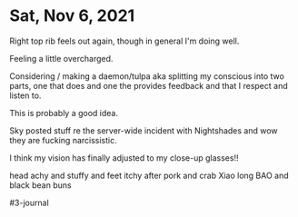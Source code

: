 # Sat, Nov 6, 2021
Right top rib feels out again, though in general I'm doing well.

Feeling a little overcharged.

Considering / making a daemon/tulpa aka splitting my conscious into two parts, one that does and one the provides feedback and that I respect and listen to. 

This is probably a good idea. 

Sky posted stuff re the server-wide incident with Nightshades and wow they are fucking narcissistic. 

I think my vision has finally adjusted to my close-up glasses!! 

head achy and stuffy and feet itchy after pork and crab Xiao long BAO and black bean buns

#3-journal